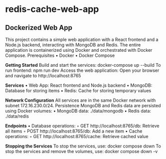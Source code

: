 # redis-cache-web-app

## Dockerized Web App
This project contains a simple web application with a React frontend and a Node.js backend, interacting with MongoDB and Redis. The entire application is containerized using Docker and orchestrated with Docker Compose.
Prerequisites
    • Docker
    • Docker Compose

**Getting Started**
Build and start the services:
docker-compose up --build
To run frontend: npm run dev
Access the web application: Open your browser and navigate to http://localhost:8765

**Services**
    • Web App: React frontend and Node.js backend
    • MongoDB: Database for storing items
    • Redis: Cache for storing temporary values

**Network Configuration**
All services are in the same Docker network with subnet 172.16.230.0/24.
Persistence
MongoDB and Redis data are persisted using Docker volumes:
    • MongoDB data: ./data/mongodb
    • Redis data: ./data/redis

**Endpoints**
    • Database operations:
        ◦ GET http://localhost:8765/db: Retrieve all items
        ◦ POST http://localhost:8765/db: Add a new item
    • Cache operations:
        ◦ GET http://localhost:8765/cache: Retrieve cached value

**Stopping the Services**
To stop the services, use:
docker compose down
To stop the services and remove the volumes, use:
docker compose down -v